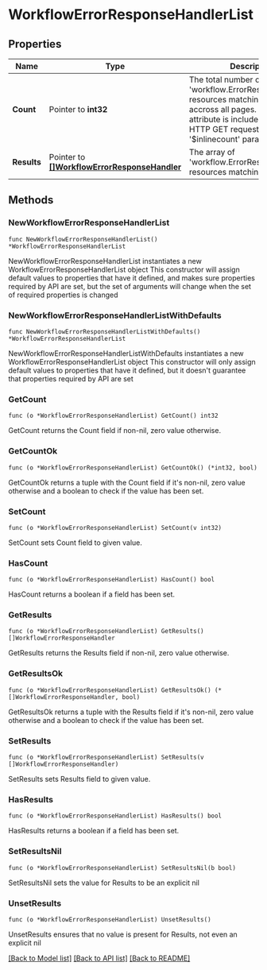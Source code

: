 # WorkflowErrorResponseHandlerList

## Properties

Name | Type | Description | Notes
------------ | ------------- | ------------- | -------------
**Count** | Pointer to **int32** | The total number of &#39;workflow.ErrorResponseHandler&#39; resources matching the request, accross all pages. The &#39;Count&#39; attribute is included when the HTTP GET request includes the &#39;$inlinecount&#39; parameter. | [optional] 
**Results** | Pointer to [**[]WorkflowErrorResponseHandler**](WorkflowErrorResponseHandler.md) | The array of &#39;workflow.ErrorResponseHandler&#39; resources matching the request. | [optional] 

## Methods

### NewWorkflowErrorResponseHandlerList

`func NewWorkflowErrorResponseHandlerList() *WorkflowErrorResponseHandlerList`

NewWorkflowErrorResponseHandlerList instantiates a new WorkflowErrorResponseHandlerList object
This constructor will assign default values to properties that have it defined,
and makes sure properties required by API are set, but the set of arguments
will change when the set of required properties is changed

### NewWorkflowErrorResponseHandlerListWithDefaults

`func NewWorkflowErrorResponseHandlerListWithDefaults() *WorkflowErrorResponseHandlerList`

NewWorkflowErrorResponseHandlerListWithDefaults instantiates a new WorkflowErrorResponseHandlerList object
This constructor will only assign default values to properties that have it defined,
but it doesn't guarantee that properties required by API are set

### GetCount

`func (o *WorkflowErrorResponseHandlerList) GetCount() int32`

GetCount returns the Count field if non-nil, zero value otherwise.

### GetCountOk

`func (o *WorkflowErrorResponseHandlerList) GetCountOk() (*int32, bool)`

GetCountOk returns a tuple with the Count field if it's non-nil, zero value otherwise
and a boolean to check if the value has been set.

### SetCount

`func (o *WorkflowErrorResponseHandlerList) SetCount(v int32)`

SetCount sets Count field to given value.

### HasCount

`func (o *WorkflowErrorResponseHandlerList) HasCount() bool`

HasCount returns a boolean if a field has been set.

### GetResults

`func (o *WorkflowErrorResponseHandlerList) GetResults() []WorkflowErrorResponseHandler`

GetResults returns the Results field if non-nil, zero value otherwise.

### GetResultsOk

`func (o *WorkflowErrorResponseHandlerList) GetResultsOk() (*[]WorkflowErrorResponseHandler, bool)`

GetResultsOk returns a tuple with the Results field if it's non-nil, zero value otherwise
and a boolean to check if the value has been set.

### SetResults

`func (o *WorkflowErrorResponseHandlerList) SetResults(v []WorkflowErrorResponseHandler)`

SetResults sets Results field to given value.

### HasResults

`func (o *WorkflowErrorResponseHandlerList) HasResults() bool`

HasResults returns a boolean if a field has been set.

### SetResultsNil

`func (o *WorkflowErrorResponseHandlerList) SetResultsNil(b bool)`

 SetResultsNil sets the value for Results to be an explicit nil

### UnsetResults
`func (o *WorkflowErrorResponseHandlerList) UnsetResults()`

UnsetResults ensures that no value is present for Results, not even an explicit nil

[[Back to Model list]](../README.md#documentation-for-models) [[Back to API list]](../README.md#documentation-for-api-endpoints) [[Back to README]](../README.md)


